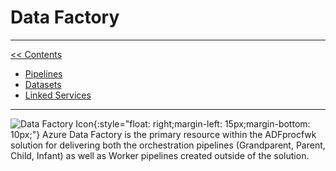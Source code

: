 # Data Factory

___
[<< Contents](/ADF.procfwk/contents) 

* [Pipelines](/ADF.procfwk/pipelines)
* [Datasets](/ADF.procfwk/datasets)
* [Linked Services](/ADF.procfwk/linkedservices)

___
![Data Factory Icon](/ADF.procfwk/datafactory.png){:style="float: right;margin-left: 15px;margin-bottom: 10px;"}
Azure Data Factory is the primary resource within the ADFprocfwk solution for delivering both the orchestration pipelines (Grandparent, Parent, Child, Infant) as well as Worker pipelines created outside of the solution.
